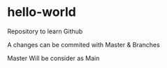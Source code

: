 # hello-world
Repository to learn Github

A changes can be commited with Master &  Branches

Master Will be consider as Main